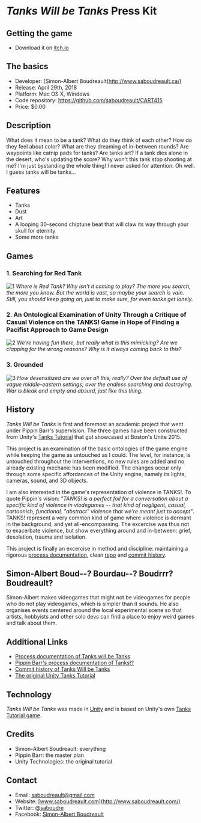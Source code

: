 # _Tanks Will be Tanks_ Press Kit

## Getting the game

* Download it on [itch.io](https://s-a.itch.io/tanks)


## The basics

* Developer: [Simon-Albert Boudreault(http://www.saboudreault.ca/)
* Release: April 29th, 2018
* Platform: Mac OS X, Windows
* Code repository: https://github.com/saboudreault/CART415
* Price: $0.00


## Description

What does it mean to be a tank? What do they think of each other? How do they feel about color? What are they dreaming of in-between rounds? Are waypoints like catnip pads for tanks? Are tanks art? If a tank dies alone in the desert, who's updating the score? Why won't this tank stop shooting at me? I'm just bystanding the whole thing! I never asked for attention. Oh well. I guess tanks will be tanks...

## Features

* Tanks
* Dust
* Art
* A looping 30-second chiptune beat that will claw its way through your skull for eternity
* Some more tanks


## Games

### 1. Searching for Red Tank
![1](https://github.com/saboudreault/CART415/blob/master/Assets/Wiki/searching.png)
_Where is Red Tank? Why isn't it coming to play? The more you search, the more you know. But the world is vast, so maybe your search is vain. Still, you should keep going on, just to make sure, for even tanks get lonely._

### 2. An Ontological Examination of Unity Through a Critique of Casual Violence on the TANKS! Game in Hope of Finding a Pacifist Approach to Game Design
![2](https://github.com/saboudreault/CART415/blob/master/Assets/Wiki/s_gallery.png)
_We're having fun there, but really what is this mimicking? Are we clapping for the wrong reasons? Why is it always coming back to this?_

### 3. Grounded
![3](https://github.com/saboudreault/CART415/blob/master/Assets/Wiki/grounded.png)
_How desensitized are we over all this, really? Over the default use of vague middle-eastern settings; over the endless searching and destroying. War is bleak and empty and absurd, just like this thing._


## History

_Tanks Will be Tanks_ is first and foremost an academic project that went under Pippin Barr's supervision. The three games have been constructed from Unity's [Tanks Tutorial](https://unity3d.com/learn/tutorials/s/tanks-tutorial) that got showcased at Boston's Unite 2015.

This project is an examination of the basic ontologies of the game engine while keeping the game as untouched as I could. The level, for instance, is untouched throughout the interventions, no new rules are added and no already existing mechanic has been modified. The changes occur only through some specific affordances of the Unity engine, namely its lights, cameras, sound, and 3D objects.

I am also interested in the game's representation of violence in TANKS!. To quote Pippin's vision: _"TANKS! is a perfect foil for a conversation about a specific kind of violence in viodegames -- that kind of negligent, casual, cartoonish, functional, "abstract" violence that we're meant just to accept"_. TANKS! represent a very common kind of game where violence is dormant in the background, and yet all-encompassing. The excercise was thus not to exacerbate violence, but show everything around and in-between: grief, desolation, trauma and isolation.

This project is finally an excercise in method and discipline: maintaining a rigorous [process documentation](https://github.com/saboudreault/CART415/wiki/Journal), clean [repo](https://github.com/saboudreault/CART415/commits/master) and [commit history](https://github.com/saboudreault/CART415/commits/master).


## Simon-Albert Boud--? Bourdau--? Boudrrr? Boudreault?

Simon-Albert makes videogames that might not be videogames for people who do not play videogames, which is simpler than it sounds. He also organises events centered around the local experimental scene so that artists, hobbyists and other solo devs can find a place to enjoy weird games and talk about them.


## Additional Links

- [Process documentation of Tanks will be Tanks](https://github.com/saboudreault/CART415/wiki/Journal)
- [Pippin Barr's process documentation of Tanks!?](https://github.com/pippinbarr/tanks-exclamation-mark-question-mark/wiki)
- [Commit history of Tanks Will be Tanks](https://github.com/saboudreault/CART415/commits/master)
- [The original Unity Tanks Tutorial](https://unity3d.com/learn/tutorials/s/tanks-tutorial)


## Technology

*Tanks Will be Tanks* was made in [Unity](http://unity3d.com) and is based on Unity's own [Tanks Tutorial game](https://unity3d.com/learn/tutorials/s/tanks-tutorial).


## Credits

* Simon-Albert Boudreault: everything
* Pippin Barr: the master plan
* Unity Technologies: the original tutorial


## Contact

* Email: [saboudreault@gmail.com](mailto:saboudreault@gmail.com)
* Website: [www.saboudreault.com](http://www.saboudreault.com/)
* Twitter: [@saboudre](https://www.twitter.com/saboudre)
* Facebook: [Simon-Albert Boudreault](http://www.facebook.com/worstboyfriendever)
